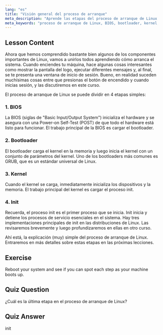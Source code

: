 ```yaml
---
lang: "es"
title: "Visión general del proceso de arranque"
meta_description: "Aprende las etapas del proceso de arranque de Linux: BIOS, bootloader, kernel e init. Comprende cómo Linux se inicia desde el encendido hasta el inicio de sesión. Guía esencial para principiantes de Linux."
meta_keywords: "proceso de arranque de Linux, BIOS, bootloader, kernel, init, tutorial de Linux, guía de Linux, principiante"
---
```


## Lesson Content

Ahora que hemos comprendido bastante bien algunos de los componentes importantes de Linux, vamos a unirlos todos aprendiendo cómo arranca el sistema. Cuando enciendes tu máquina, hace algunas cosas interesantes como mostrar la pantalla del logo, ejecutar diferentes mensajes y, al final, se te presenta una ventana de inicio de sesión. Bueno, en realidad suceden muchísimas cosas entre que presionas el botón de encendido y cuando inicias sesión, y las discutiremos en este curso.

El proceso de arranque de Linux se puede dividir en 4 etapas simples:

### 1. BIOS

La BIOS (siglas de "Basic Input/Output System") inicializa el hardware y se asegura con una Power-on Self-Test (POST) de que todo el hardware está listo para funcionar. El trabajo principal de la BIOS es cargar el bootloader.

### 2. Bootloader

El bootloader carga el kernel en la memoria y luego inicia el kernel con un conjunto de parámetros del kernel. Uno de los bootloaders más comunes es GRUB, que es un estándar universal de Linux.

### 3. Kernel

Cuando el kernel se carga, inmediatamente inicializa los dispositivos y la memoria. El trabajo principal del kernel es cargar el proceso init.

### 4. Init

Recuerda, el proceso init es el primer proceso que se inicia. Init inicia y detiene los procesos de servicio esenciales en el sistema. Hay tres implementaciones principales de init en las distribuciones de Linux. Las revisaremos brevemente y luego profundizaremos en ellas en otro curso.

Ahí está, la explicación (muy) simple del proceso de arranque de Linux. Entraremos en más detalles sobre estas etapas en las próximas lecciones.

## Exercise

Reboot your system and see if you can spot each step as your machine boots up.

## Quiz Question

¿Cuál es la última etapa en el proceso de arranque de Linux?

## Quiz Answer

init
